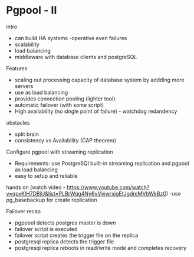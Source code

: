  # Pgpool - II 

intro
- can build HA systems
-operative even failures
- scalability
- load balancing
- middleware with database clients and postgreSQL

Features
- scaling out processing capacity of database system by addding more servers
- use as load balancing
- provides connection pooling (lighter tool)
- automatic failover (with some script)
- High availability (no single point of failure) - watchdog redandency

obstacles
- split brain
- consistency vs Availability  (CAP theorem)

Configure pgpool with streaming replication
- Requirements: use PostgreSQl built-in streaming replication and pgpool as load balancing
- easy to setup and reliable

hands on (watch video - https://www.youtube.com/watch?v=qpxKlH7DBjU&list=PLBrWqg4Ny6vVwwrxjgEtJgdreMVbWkBz0)
-use pg_basebackup for create replication

Failover recap
- pgpoool detects postgres master is down
- failover script is executed
- failover script creates the trigger file on the replica
- postgresql replica detects the trigger file
- postgresql replica reboots in read/write mode and completes recovery
 



